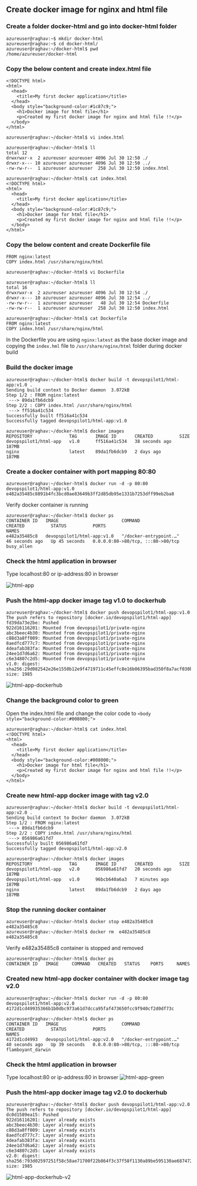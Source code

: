 ## Create docker image for nginx and html file

### Create a folder docker-html and go into docker-html folder
```
azureuser@raghav:~$ mkdir docker-html
azureuser@raghav:~$ cd docker-html/
azureuser@raghav:~/docker-html$ pwd
/home/azureuser/docker-html
```

### Copy the below content and create index.html file

```
<!DOCTYPE html>
<html>
  <head>
    <title>My first docker application</title>
  </head>
  <body style="background-color:#1c87c9;">
    <h1>Docker image for html file</h1>
    <p>Created my first docker image for nginx and html file !!</p>
  </body>
</html>
```

```
azureuser@raghav:~/docker-html$ vi index.html
```

```
azureuser@raghav:~/docker-html$ ll
total 12
drwxrwxr-x  2 azureuser azureuser 4096 Jul 30 12:50 ./
drwxr-x--- 10 azureuser azureuser 4096 Jul 30 12:50 ../
-rw-rw-r--  1 azureuser azureuser  258 Jul 30 12:50 index.html
```

```
azureuser@raghav:~/docker-html$ cat index.html 
<!DOCTYPE html>
<html>
  <head>
    <title>My first docker application</title>
  </head>
  <body style="background-color:#1c87c9;">
    <h1>Docker image for html file</h1>
    <p>Created my first docker image for nginx and html file !!</p>
  </body>
</html>
```

### Copy the below content and create Dockerfile file
```
FROM nginx:latest
COPY index.html /usr/share/nginx/html
```

```
azureuser@raghav:~/docker-html$ vi Dockerfile
```

```
azureuser@raghav:~/docker-html$ ll
total 16
drwxrwxr-x  2 azureuser azureuser 4096 Jul 30 12:54 ./
drwxr-x--- 10 azureuser azureuser 4096 Jul 30 12:54 ../
-rw-rw-r--  1 azureuser azureuser   48 Jul 30 12:54 Dockerfile
-rw-rw-r--  1 azureuser azureuser  258 Jul 30 12:50 index.html
```

```
azureuser@raghav:~/docker-html$ cat Dockerfile 
FROM nginx:latest
COPY index.html /usr/share/nginx/html
```

In the Dockerfile you are using `nginx:latest` as the base docker image and copying the `index.hml` file to `/usr/share/nginx/html` folder during docker build

### Build the docker image
```
azureuser@raghav:~/docker-html$ docker build -t devopspilot1/html-app:v1.0 .
Sending build context to Docker daemon  3.072kB
Step 1/2 : FROM nginx:latest
 ---> 89da1fb6dcb9
Step 2/2 : COPY index.html /usr/share/nginx/html
 ---> ff516a41c534
Successfully built ff516a41c534
Successfully tagged devopspilot1/html-app:v1.0
```

```
azureuser@raghav:~/docker-html$ docker images
REPOSITORY              TAG       IMAGE ID       CREATED          SIZE
devopspilot1/html-app   v1.0      ff516a41c534   38 seconds ago   187MB
nginx                   latest    89da1fb6dcb9   2 days ago       187MB
```

### Create a docker container with port mapping 80:80
```
azureuser@raghav:~/docker-html$ docker run -d -p 80:80 devopspilot1/html-app:v1.0
e482a35485c8891b4fc3bcd0ae83649b3ff2d85db95e1331b7253dff99eb2ba8
```

Verify docker container is running
```
azureuser@raghav:~/docker-html$ docker ps
CONTAINER ID   IMAGE                        COMMAND                  CREATED          STATUS          PORTS                               NAMES
e482a35485c8   devopspilot1/html-app:v1.0   "/docker-entrypoint.…"   46 seconds ago   Up 45 seconds   0.0.0.0:80->80/tcp, :::80->80/tcp   busy_allen
```

### Check the html application in browser

Type localhost:80 or ip-address:80 in browser

![html-app](/content/docker/tutorials/images/tasks/html-app.png)

### Push the html-app docker image tag v1.0 to dockerhub
```
azureuser@raghav:~/docker-html$ docker push devopspilot1/html-app:v1.0
The push refers to repository [docker.io/devopspilot1/html-app]
fd39da73e2be: Pushed 
922d16116201: Mounted from devopspilot1/private-nginx 
abc3beec4b30: Mounted from devopspilot1/private-nginx 
c88d3a8ff009: Mounted from devopspilot1/private-nginx 
8aedfcd777c7: Mounted from devopspilot1/private-nginx 
4deafab383fa: Mounted from devopspilot1/private-nginx 
24ee1d7d6a62: Mounted from devopspilot1/private-nginx 
c6e34807c2d5: Mounted from devopspilot1/private-nginx 
v1.0: digest: sha256:29d082542e26e1550b12e9f4719711c45effc8e16b06395bad350f8a7acf030b size: 1985
```

![html-app-dockerhub](/content/docker/tutorials/images/tasks/html-app-dockerhub.png)

### Change the background color to green
Open the index.html file and change the color code to
`<body style="background-color:#008000;">`

```
azureuser@raghav:~/docker-html$ cat index.html 
<!DOCTYPE html>
<html>
  <head>
    <title>My first docker application</title>
  </head>
  <body style="background-color:#008000;">
    <h1>Docker image for html file</h1>
    <p>Created my first docker image for nginx and html file !!</p>
  </body>
</html>
```
### Create new html-app docker image with tag v2.0
```
azureuser@raghav:~/docker-html$ docker build -t devopspilot1/html-app:v2.0 .
Sending build context to Docker daemon  3.072kB
Step 1/2 : FROM nginx:latest
 ---> 89da1fb6dcb9
Step 2/2 : COPY index.html /usr/share/nginx/html
 ---> 056986a61fd7
Successfully built 056986a61fd7
Successfully tagged devopspilot1/html-app:v2.0
```

```
azureuser@raghav:~/docker-html$ docker images
REPOSITORY              TAG       IMAGE ID       CREATED          SIZE
devopspilot1/html-app   v2.0      056986a61fd7   20 seconds ago   187MB
devopspilot1/html-app   v1.0      96bcb640a6a3   7 minutes ago    187MB
nginx                   latest    89da1fb6dcb9   2 days ago       187MB
```

### Stop the running docker container
```
azureuser@raghav:~/docker-html$ docker stop e482a35485c8
e482a35485c8
azureuser@raghav:~/docker-html$ docker rm  e482a35485c8
e482a35485c8
```

Verify e482a35485c8 container is stopped and removed
```
azureuser@raghav:~/docker-html$ docker ps
CONTAINER ID   IMAGE     COMMAND   CREATED   STATUS    PORTS     NAMES
```

### Created new html-app docker container with docker image tag v2.0
```
azureuser@raghav:~/docker-html$ docker run -d -p 80:80 devopspilot1/html-app:v2.0
4172d1cd49935366b1b0dbc973a61d7dcca95faf473650fcc9f940cf2d0df73c
```

```
azureuser@raghav:~/docker-html$ docker ps
CONTAINER ID   IMAGE                        COMMAND                  CREATED          STATUS          PORTS                               NAMES
4172d1cd4993   devopspilot1/html-app:v2.0   "/docker-entrypoint.…"   40 seconds ago   Up 39 seconds   0.0.0.0:80->80/tcp, :::80->80/tcp   flamboyant_darwin
```

### Check the html application in browser

Type localhost:80 or ip-address:80 in browser
![html-app-green](/content/docker/tutorials/images/tasks/html-app-green.png)


### Push the html-app docker image tag v2.0 to dockerhub
```
azureuser@raghav:~/docker-html$ docker push devopspilot1/html-app:v2.0
The push refers to repository [docker.io/devopspilot1/html-app]
dc0d1589ea15: Pushed 
922d16116201: Layer already exists 
abc3beec4b30: Layer already exists 
c88d3a8ff009: Layer already exists 
8aedfcd777c7: Layer already exists 
4deafab383fa: Layer already exists 
24ee1d7d6a62: Layer already exists 
c6e34807c2d5: Layer already exists 
v2.0: digest: sha256:793d02597251f58c58ae71700f22b864f3c37f58f1130a89be595130ae687472 size: 1985
```

![html-app-dockerhub-v2](/content/docker/tutorials/images/tasks/html-app-dockerhub-v2.png)